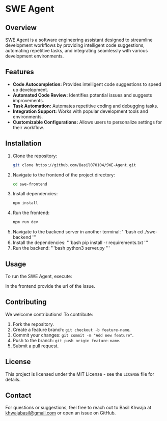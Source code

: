 # SWE Agent

## Overview

SWE Agent is a software engineering assistant designed to streamline development workflows by providing intelligent code suggestions, automating repetitive tasks, and integrating seamlessly with various development environments.

## Features

- **Code Autocompletion:** Provides intelligent code suggestions to speed up development.
- **Automated Code Review:** Identifies potential issues and suggests improvements.
- **Task Automation:** Automates repetitive coding and debugging tasks.
- **Integration Support:** Works with popular development tools and environments.
- **Customizable Configurations:** Allows users to personalize settings for their workflow.

## Installation

1. Clone the repository:
   ```bash
   git clone https://github.com/Basil070104/SWE-Agent.git
   ```
2. Navigate to the frontend of the project directory:
   ```bash
   cd swe-frontend
   ```
3. Install dependencies:
   ```bash
   npm install
   ```
4. Run the frontend:
   ```bash
   npm run dev
   ```
5. Navigate to the backend server in another terminal:
   '''bash
   cd ./swe-backend
   '''
6. Install the dependencies:
   '''bash
   pip install -r requirements.txt
   '''
7. Run the backend:
   '''bash
   python3 server.py
   '''


## Usage

To run the SWE Agent, execute:

In the frontend provide the url of the issue.


## Contributing

We welcome contributions! To contribute:

1. Fork the repository.
2. Create a feature branch: `git checkout -b feature-name`.
3. Commit your changes: `git commit -m "Add new feature"`.
4. Push to the branch: `git push origin feature-name`.
5. Submit a pull request.

## License

This project is licensed under the MIT License - see the `LICENSE` file for details.

## Contact

For questions or suggestions, feel free to reach out to Basil Khwaja at khwajabasil@gmail.com or open an issue on GitHub.

